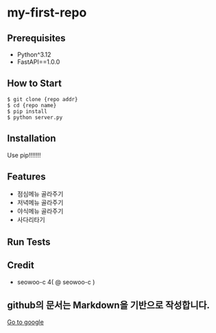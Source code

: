 # my-first-repo

## Prerequisites

- Python^3.12
- FastAPI==1.0.0

## How to Start

```shell
$ git clone {repo addr}
$ cd {repo name}
$ pip install
$ python server.py
```

## Installation

Use pip!!!!!!!

## Features

- 점심메뉴 골라주기
- 저녁메뉴 골라주기
- 야식메뉴 골라주기
- 사다리타기

## Run Tests

## Credit
- seowoo-c 4( @ seowoo-c )

## github의 문서는 Markdown을 기반으로 작성합니다.

[Go to google](http://google.com/)

